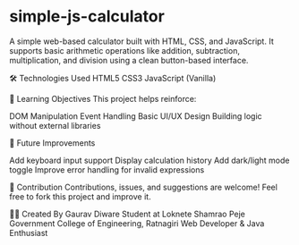 # simple-js-calculator
A simple web-based calculator built with HTML, CSS, and JavaScript. It supports basic arithmetic operations like addition, subtraction, multiplication, and division using a clean button-based interface.

🛠️ Technologies Used
HTML5
CSS3
JavaScript (Vanilla)

🧠 Learning Objectives
This project helps reinforce:

DOM Manipulation
Event Handling
Basic UI/UX Design
Building logic without external libraries

📌 Future Improvements

Add keyboard input support
Display calculation history
Add dark/light mode toggle
Improve error handling for invalid expressions

🤝 Contribution
Contributions, issues, and suggestions are welcome!
Feel free to fork this project and improve it.

👨‍💻 Created By
Gaurav Diware
Student at Loknete Shamrao Peje Government College of Engineering, Ratnagiri
Web Developer & Java Enthusiast


